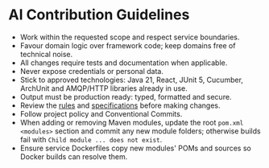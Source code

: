 # AI Contribution Guidelines

- Work within the requested scope and respect service boundaries.
- Favour domain logic over framework code; keep domains free of technical noise.
- All changes require tests and documentation when applicable.
- Never expose credentials or personal data.
- Stick to approved technologies: Java 21, React, JUnit 5, Cucumber, ArchUnit and AMQP/HTTP libraries already in use.
- Output must be production ready: typed, formatted and secure.
- Review the [rules](../rules/) and [specifications](../spec/) before making changes.
- Follow project policy and Conventional Commits.
- When adding or removing Maven modules, update the root `pom.xml` `<modules>` section and commit any new module folders; otherwise builds fail with `Child module ... does not exist`.
- Ensure service Dockerfiles copy new modules' POMs and sources so Docker builds can resolve them.
